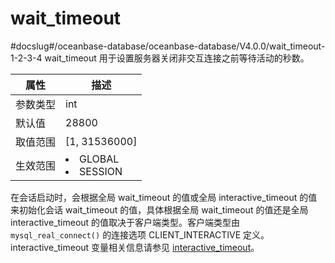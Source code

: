 # wait_timeout
#docslug#/oceanbase-database/oceanbase-database/V4.0.0/wait_timeout-1-2-3-4
wait_timeout 用于设置服务器关闭非交互连接之前等待活动的秒数。

| **属性** |       **描述**       |
|--------|-----------------------|
| 参数类型   | int     |
| 默认值    | 28800   |
| 取值范围   | \[1, 31536000\]     |
| 生效范围   | <li> GLOBAL   <li> SESSION    |

在会话启动时，会根据全局 wait_timeout 的值或全局 interactive_timeout 的值来初始化会话 wait_timeout 的值，具体根据全局 wait_timeout 的值还是全局 interactive_timeout 的值取决于客户端类型。客户端类型由 `mysql_real_connect()` 的连接选项 CLIENT_INTERACTIVE 定义。 interactive_timeout 变量相关信息请参见 [interactive_timeout](32.interactive_timeout-of-oracle-mode.md)。

